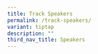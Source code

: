 ```yaml
---
title: Track Speakers
permalink: /track-speakers/
variant: tiptap
description: ""
third_nav_title: Speakers
---
```

<p></p>